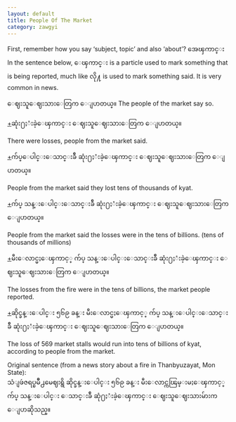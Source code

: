 ```yaml
---
layout: default
title: People Of The Market
category: zawgyi
---
```


<p>First, remember how you say ‘subject, topic’ and also ‘about’? <span class='zawgyi'>အေၾကာင္း</span> In the sentence below, <span class='zawgyi'>ေၾကာင္း</span> is a particle used to mark something that is being reported, much like <span class='zawgyi'>လို႔</span> is used to mark something said. It is very common in news.</p>

<p><span class='zawgyi'>ေဈးသူေဈးသားေတြက ေျပာတယ္။</span> The people of the market say so.</p>

<p class='hide-trigger'><a href="#">+</a><span class='zawgyi'>ဆုံး႐ႈံးခဲ့ေၾကာင္း ေဈးသူေဈးသားေတြက ေျပာတယ္။</span></p>
<p class='hide-this'>There were losses, people from the market said.</p>

<p class='hide-trigger'><a href="#">+</a><span class='zawgyi'>က်ပ္ေပါင္းေသာင္းခ်ီ ဆုံး႐ႈံးခဲ့ေၾကာင္း ေဈးသူေဈးသားေတြက ေျပာတယ္။</span></p>
<p class='hide-this'>People from the market said they lost tens of thousands of kyat.</p>

<p class='hide-trigger'><a href="#">+</a><span class='zawgyi'>က်ပ္ သန္းေပါင္းေသာင္းခ်ီ ဆုံး႐ႈံးခဲ့ေၾကာင္း ေဈးသူေဈးသားေတြက ေျပာတယ္။</span></p>
<p class='hide-this'>People from the market said the losses were in the tens of billions. (tens of thousands of millions)</p>

<p class='hide-trigger'><a href="#">+</a><span class='zawgyi'>မီးေလာင္မႈေၾကာင့္ က်ပ္ သန္းေပါင္းေသာင္းခ်ီ ဆုံး႐ႈံးခဲ့ေၾကာင္း ေဈးသူေဈးသားေတြက ေျပာတယ္။</span></p>
<p class='hide-this'>The losses from the fire were in the tens of billions, the market people reported.</p>

<p class='hide-trigger'><a href="#">+</a><span class='zawgyi'>ဆိုင္ခန္းေပါင္း ၅၆၉ ခန္း မီးေလာင္မႈေၾကာင့္ က်ပ္ သန္းေပါင္းေသာင္းခ်ီ ဆုံး႐ႈံးခဲ့ေၾကာင္း ေဈးသူေဈးသားေတြက ေျပာတယ္။</span></p>
<p class='hide-this'>The loss of 569 market stalls would run into tens of billions of kyat, according to people from the market.</p>

<p>Original sentence (from a news story about a fire in Thanbyuzayat, Mon State):<br>
<span class='zawgyi'>သံျဖဴဇရပ္ၿမိဳ႕မေဈးရွိ ဆိုင္ခန္းေပါင္း ၅၆၉ ခန္း မီးေလာင္ကၽြမ္းမႈေၾကာင့္ က်ပ္ သန္းေပါင္း ေသာင္းခ်ီ ဆုံ႐ႈံးခဲ့ေၾကာင္း ေဈးသူေဈးသားမ်ားက ေျပာဆိုသည္။</span></p>
